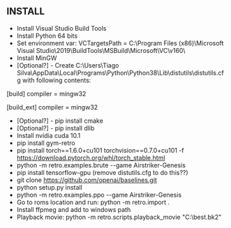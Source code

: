 ## INSTALL

* Install Visual Studio Build Tools
* Install Python 64 bits
* Set environment var: VCTargetsPath  = C:\Program Files (x86)\Microsoft Visual Studio\2019\BuildTools\MSBuild\Microsoft\VC\v160\
* Install MinGW
* [Optional?] - Create C:\Users\Tiago Silva\AppData\Local\Programs\Python\Python38\Lib\distutils\distutils.cfg with following contents:

[build]
compiler = mingw32

[build_ext]
compiler = mingw32

* [Optional?] - pip install cmake
* [Optional?] - pip install dlib
* Install nvidia cuda 10.1
* pip install gym-retro
* pip install torch==1.6.0+cu101 torchvision==0.7.0+cu101 -f https://download.pytorch.org/whl/torch_stable.html
* python -m retro.examples.brute --game Airstriker-Genesis
* pip install tensorflow-gpu (remove distutils.cfg to do this??)
* git clone https://github.com/openai/baselines.git
* python setup.py install
* python -m retro.examples.ppo --game Airstriker-Genesis
* Go to roms location and run: python -m retro.import .
* Install ffpmeg and add to windows path
* Playback movie: python -m retro.scripts.playback_movie "C:\best.bk2"